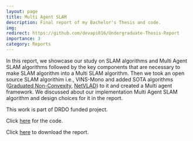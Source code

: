 ```yaml
---
layout: page
title: Multi Agent SLAM
description: Final report of my Bachelor's Thesis and code.
img: 
redirect: https://github.com/devapi016/Undergraduate-Thesis-Report
importance: 3
category: Reports
---
```


In this report, we showcase our study on SLAM algorithms and Multi Agent SLAM algorithms followed by the key components that are necessary to make SLAM algorithm into a Multi SLAM algorithm. Then we took an open source SLAM algorithim i.e., VINS-Mono and added SOTA algorithms ([Graduated Non-Convexity](https://arxiv.org/abs/1909.08605), [NetVLAD](https://arxiv.org/abs/1511.07247)) to it and created a Multi agent framework. We discussed about our implementation Multi Agent SLAM algorithm and design choices for it in the report. 

This work is part of DRDO funded project.  

Click [here](https://github.com/devapi016/VINS-Mono-GTSAM) for the code.

Click [here](../assets/pdf/ENDSEMESTER_THESIS_REPORT.pdf) to download the report.
